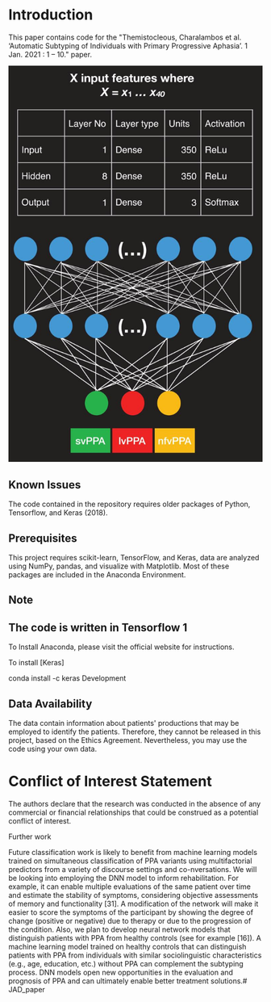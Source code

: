 # Introduction

This paper contains code for the 
"Themistocleous, Charalambos et al. ‘Automatic Subtyping of Individuals with Primary Progressive Aphasia’. 1 Jan. 2021 : 1 – 10." paper. 

![NeuralNet](./illustrations/net.jpg)

## Known Issues
The code contained in the repository requires older packages of Python, Tensorflow, and Keras (2018).

## Prerequisites

This project requires scikit-learn, TensorFlow, and Keras, data are analyzed using NumPy, pandas, and visualize with Matplotlib. Most of these packages are included in the Anaconda Environment.

## Note
## The code is written in Tensorflow 1

To Install Anaconda, please visit the official website for instructions.

To install [Keras]

conda install -c keras
Development

## Data Availability

The data contain information about patients' productions that may be employed to identify the patients. Therefore, they cannot be released in this project, based on the Ethics Agreement. Nevertheless, you may use the code using your own data.

# Conflict of Interest Statement

The authors declare that the research was conducted in the absence of any commercial or financial relationships that could be construed as a potential conflict of interest.

Further work

Future classification work is likely to benefit from machine learning models trained on simultaneous classification of PPA variants using multifactorial predictors from a variety of discourse settings and co-nversations. We will be looking into employing the DNN model to inform rehabilitation. For example, it can enable multiple evaluations of the same patient over time and estimate the stability of symptoms, considering objective assessments of memory and functionality [31]. A modification of the network will make it easier to score the symptoms of the participant by showing the degree of change (positive or negative) due to therapy or due to the progression of the condition. Also, we plan to develop neural network models that distinguish patients with PPA from healthy controls (see for example [16]). A machine learning model trained on healthy controls that can distinguish patients with PPA from individuals with similar sociolinguistic characteristics (e.g., age, education, etc.) without PPA can complement the subtyping process. DNN models open new opportunities in the evaluation and prognosis of PPA and can ultimately enable better treatment solutions.# JAD_paper
